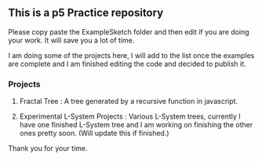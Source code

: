 ## This is a p5 Practice repository

Please copy paste the ExampleSketch folder and then edit if you are doing your work. It will save you a lot of time.

I am doing some of the projects here, I will add to the list once the examples are complete and I am finished editing the code and decided to publish it.

### Projects
1. Fractal Tree : A tree generated by a recursive function in javascript.

2. Experimental L-System Projects : Various L-System trees, currently I have one finished L-System tree and I am working on finishing the other ones pretty soon. (Will update this if finished.)

Thank you for your time.
